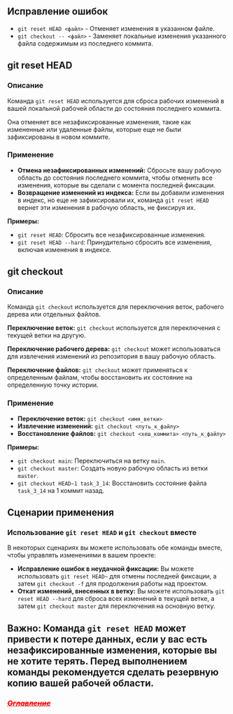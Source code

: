 ## Исправление ошибок

* `git reset HEAD <файл>` - Отменяет изменения в указанном файле.
* `git checkout -- <файл>` - Заменяет локальные изменения указанного файла содержимым из последнего коммита.

## git reset HEAD

### Описание
Команда `git reset HEAD` используется для сброса рабочих изменений в вашей локальной рабочей области до состояния последнего коммита.

Она отменяет все незафиксированные изменения, такие как измененные или удаленные файлы, которые еще не были зафиксированы в новом коммите.

### Применение
* **Отмена незафиксированных изменений:** Сбросьте вашу рабочую область до состояния последнего коммита, чтобы отменить все изменения, которые вы сделали с момента последней фиксации.
* **Возвращение изменений из индекса:** Если вы добавили изменения в индекс, но еще не зафиксировали их, команда `git reset HEAD` вернет эти изменения в рабочую область, не фиксируя их.

**Примеры:**

* `git reset HEAD`: Сбросить все незафиксированные изменения.
* `git reset HEAD --hard`: Принудительно сбросить все изменения, включая изменения в индексе.

## git checkout

### Описание
Команда `git checkout` используется для переключения веток, рабочего дерева или отдельных файлов.

**Переключение веток:**
`git checkout` используется для переключения с текущей ветки на другую.

**Переключение рабочего дерева:**
`git checkout` может использоваться для извлечения изменений из репозитория в вашу рабочую область.

**Переключение файлов:**
`git checkout` может применяться к определенным файлам, чтобы восстановить их состояние на определенную точку истории.

### Применение
* **Переключение веток:** ```git checkout <имя_ветки>```
* **Извлечение изменений:** ```git checkout <путь_к_файлу>```
* **Восстановление файлов:** ```git checkout <хеш_коммита> <путь_к_файлу>```

**Примеры:**

* `git checkout main`: Переключиться на ветку `main`.
* `git checkout master`: Создать новую рабочую область из ветки `master`.
* `git checkout HEAD~1 task_3_14`: Восстановить состояние файла `task_3_14` на 1 коммит назад.

## Сценарии применения

### Использование `git reset HEAD` и `git checkout` вместе
В некоторых сценариях вы можете использовать обе команды вместе, чтобы управлять изменениями в вашем проекте:

* **Исправление ошибок в неудачной фиксации:** Вы можете использовать `git reset HEAD~` для отмены последней фиксации, а затем `git checkout -f` для продолжения работы над проектом.
* **Откат изменений, внесенных в ветку:** Вы можете использовать `git reset HEAD --hard` для сброса всех изменений в текущей ветке, а затем `git checkout master` для переключения на основную ветку.

## **Важно:** Команда `git reset HEAD` может привести к потере данных, если у вас есть незафиксированные изменения, которые вы не хотите терять. Перед выполнением команды рекомендуется сделать резервную копию вашей рабочей области.

### <a href="/readme.md" style="color: red; text-decoration: underline;text-decoration-style: dotted;">***~~Оглавление~~***</a>